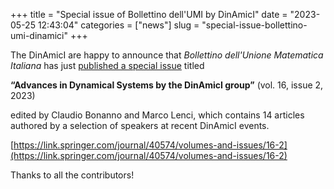 +++
title = "Special issue of Bollettino dell'UMI by DinAmicI"
date = "2023-05-25 12:43:04"
categories = ["news"]
slug = "special-issue-bollettino-umi-dinamici"
+++

The DinAmicI are happy to announce that *Bollettino dell'Unione Matematica Italiana* has just [published a special issue](https://link.springer.com/journal/40574/volumes-and-issues/16-2) titled

**“Advances in Dynamical Systems by the DinAmicI group”** (vol. 16, issue 2, 2023)

edited by Claudio Bonanno and Marco Lenci, which contains 14 articles authored by a selection of speakers at recent DinAmicI events.

[https://link.springer.com/journal/40574/volumes-and-issues/16-2](https://link.springer.com/journal/40574/volumes-and-issues/16-2)

Thanks to all the contributors!
